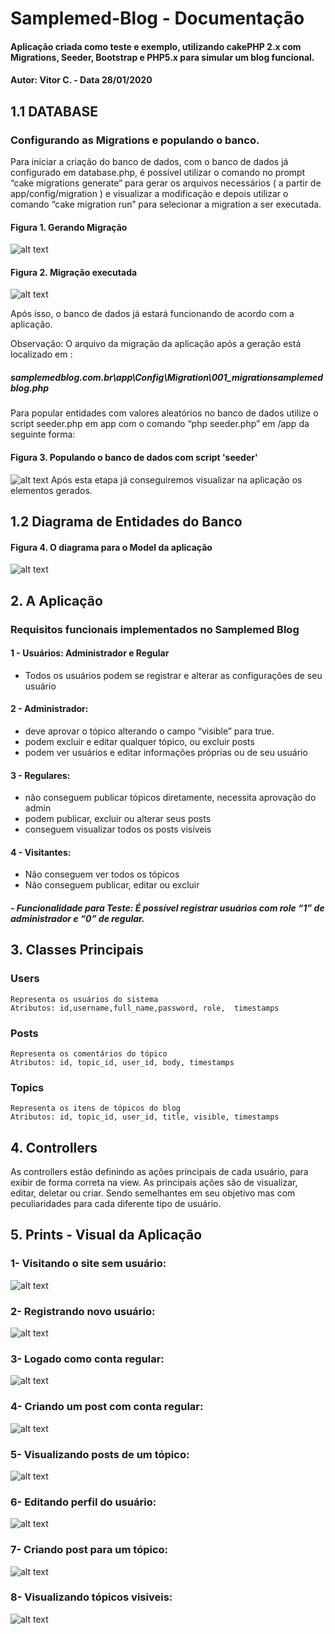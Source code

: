 # Samplemed-Blog - Documentação
#### Aplicação criada como teste e exemplo, utilizando cakePHP 2.x com Migrations, Seeder, Bootstrap e PHP5.x para simular um blog funcional.
#### Autor: Vitor C. - Data 28/01/2020

## 1.1 DATABASE 
### Configurando as Migrations e populando o banco.

Para iniciar a criação do banco de dados, com o banco de dados já configurado em database.php, é possível utilizar o comando no prompt “cake migrations generate” para gerar os arquivos necessários ( a partir de app/config/migration ) e visualizar a modificação e depois utilizar o comando “cake migration run” para selecionar a migration a ser executada. 

#### Figura 1. Gerando Migração
![alt text](https://github.com/vitormutt/Samplemed-Blog/blob/master/prints/cake_migration_generate.JPG)

#### Figura 2. Migração executada
![alt text](https://github.com/vitormutt/Samplemed-Blog/blob/master/prints/cake_migration_run.JPG)

Após isso, o banco de dados já estará funcionando de acordo com a aplicação.

Observação: O arquivo da migração da aplicação após a geração está localizado em : 
##### samplemedblog.com.br\app\Config\Migration\001_migrationsamplemedblog.php

Para popular entidades com valores aleatórios no banco de dados utilize o script seeder.php em app com o comando “php seeder.php” em /app da seguinte forma:


#### Figura 3. Populando o banco de dados com script 'seeder'
![alt text](https://github.com/vitormutt/Samplemed-Blog/blob/master/prints/seeding_database.JPG)
Após esta etapa já conseguiremos visualizar na aplicação os elementos gerados.

## 1.2 Diagrama de Entidades do Banco
#### Figura 4. O diagrama para o Model da aplicação
![alt text](https://github.com/vitormutt/Samplemed-Blog/blob/master/prints/database_der.JPG)

## 2. A Aplicação
### Requisitos funcionais implementados no Samplemed Blog

#### 1 - Usuários: Administrador e Regular
- Todos os usuários podem se registrar e alterar as configurações de seu usuário

#### 2 - Administrador:
- deve aprovar o tópico alterando o campo “visible” para true.
- podem excluir e editar qualquer tópico, ou excluir posts
- podem ver usuários e editar informações próprias ou de seu usuário

#### 3 - Regulares:
- não conseguem publicar tópicos diretamente, necessita aprovação do admin
- podem publicar, excluir ou alterar seus posts
- conseguem visualizar todos os posts visíveis

#### 4 - Visitantes:
- Não conseguem ver todos os tópicos
- Não conseguem publicar, editar ou excluir

##### - Funcionalidade para Teste: É possível registrar usuários com role “1” de administrador e “0” de regular.


## 3. Classes Principais

### Users
	Representa os usuários do sistema
	Atributos: id,username,full_name,password, role,  timestamps

### Posts
	Representa os comentários do tópico
	Atributos: id, topic_id, user_id, body, timestamps

### Topics
	Representa os itens de tópicos do blog
	Atributos: id, topic_id, user_id, title, visible, timestamps

## 4. Controllers

As controllers estão definindo as ações principais de cada usuário, para exibir de forma correta na view. As principais ações são de visualizar, editar, deletar ou criar. Sendo semelhantes em seu objetivo mas com peculiaridades para cada diferente tipo de usuário.


## 5. Prints - Visual da Aplicação

### 1- Visitando o site sem usuário:
![alt text](https://github.com/vitormutt/Samplemed-Blog/blob/master/prints/Login_as_guest_1.JPG)

### 2- Registrando novo usuário:
![alt text](https://github.com/vitormutt/Samplemed-Blog/blob/master/prints/Register_user_1.JPG)

### 3- Logado como conta regular:
![alt text](https://github.com/vitormutt/Samplemed-Blog/blob/master/prints/Login_as_regular_3.JPG)

### 4- Criando um post com conta regular:
![alt text](https://github.com/vitormutt/Samplemed-Blog/blob/master/prints/regular_post_created.JPG)

### 5- Visualizando posts de um tópico:
![alt text](https://github.com/vitormutt/Samplemed-Blog/blob/master/prints/View_posts_1.JPG)

### 6- Editando perfil do usuário:
![alt text](https://github.com/vitormutt/Samplemed-Blog/blob/master/prints/edit_user.JPG)

### 7- Criando post para um tópico:
![alt text](https://github.com/vitormutt/Samplemed-Blog/blob/master/prints/creating_post.JPG)

### 8- Visualizando tópicos visiveis:
![alt text](https://github.com/vitormutt/Samplemed-Blog/blob/master/prints/View_posts_1.JPG)

